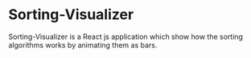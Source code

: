 # Sorting-Visualizer
Sorting-Visualizer is a React js application which show how the sorting algorithms works by animating them as bars.








